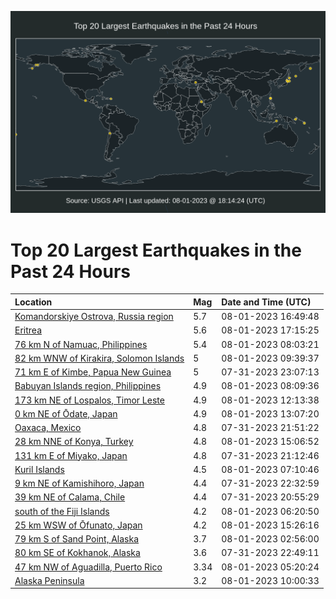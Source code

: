 ![Map](./map.png)

# Top 20 Largest Earthquakes in the Past 24 Hours

| Location | Mag | Date and Time (UTC) |
|:---|:---|:---|
| [Komandorskiye Ostrova, Russia region](https://earthquake.usgs.gov/earthquakes/eventpage/us6000kx37) | 5.7 | 08-01-2023 16:49:48 |
| [Eritrea](https://earthquake.usgs.gov/earthquakes/eventpage/us6000kx3e) | 5.6 | 08-01-2023 17:15:25 |
| [76 km N of Namuac, Philippines](https://earthquake.usgs.gov/earthquakes/eventpage/us6000kx06) | 5.4 | 08-01-2023 08:03:21 |
| [82 km WNW of Kirakira, Solomon Islands](https://earthquake.usgs.gov/earthquakes/eventpage/us6000kx0n) | 5 | 08-01-2023 09:39:37 |
| [71 km E of Kimbe, Papua New Guinea](https://earthquake.usgs.gov/earthquakes/eventpage/us6000kwy1) | 5 | 07-31-2023 23:07:13 |
| [Babuyan Islands region, Philippines](https://earthquake.usgs.gov/earthquakes/eventpage/us6000kx07) | 4.9 | 08-01-2023 08:09:36 |
| [173 km NE of Lospalos, Timor Leste](https://earthquake.usgs.gov/earthquakes/eventpage/us6000kx17) | 4.9 | 08-01-2023 12:13:38 |
| [0 km NE of Ōdate, Japan](https://earthquake.usgs.gov/earthquakes/eventpage/us6000kx1g) | 4.9 | 08-01-2023 13:07:20 |
| [Oaxaca, Mexico](https://earthquake.usgs.gov/earthquakes/eventpage/us6000kwxr) | 4.8 | 07-31-2023 21:51:22 |
| [28 km NNE of Konya, Turkey](https://earthquake.usgs.gov/earthquakes/eventpage/us6000kx2n) | 4.8 | 08-01-2023 15:06:52 |
| [131 km E of Miyako, Japan](https://earthquake.usgs.gov/earthquakes/eventpage/us6000kwxg) | 4.8 | 07-31-2023 21:12:46 |
| [Kuril Islands](https://earthquake.usgs.gov/earthquakes/eventpage/us6000kx00) | 4.5 | 08-01-2023 07:10:46 |
| [9 km NE of Kamishihoro, Japan](https://earthquake.usgs.gov/earthquakes/eventpage/us6000kwxz) | 4.4 | 07-31-2023 22:32:59 |
| [39 km NE of Calama, Chile](https://earthquake.usgs.gov/earthquakes/eventpage/us6000kwxb) | 4.4 | 07-31-2023 20:55:29 |
| [south of the Fiji Islands](https://earthquake.usgs.gov/earthquakes/eventpage/us6000kwzs) | 4.2 | 08-01-2023 06:20:50 |
| [25 km WSW of Ōfunato, Japan](https://earthquake.usgs.gov/earthquakes/eventpage/us6000kx2t) | 4.2 | 08-01-2023 15:26:16 |
| [79 km S of Sand Point, Alaska](https://earthquake.usgs.gov/earthquakes/eventpage/us6000kwz2) | 3.7 | 08-01-2023 02:56:00 |
| [80 km SE of Kokhanok, Alaska](https://earthquake.usgs.gov/earthquakes/eventpage/ak0239qzbmym) | 3.6 | 07-31-2023 22:49:11 |
| [47 km NW of Aguadilla, Puerto Rico](https://earthquake.usgs.gov/earthquakes/eventpage/pr71419953) | 3.34 | 08-01-2023 05:20:24 |
| [Alaska Peninsula](https://earthquake.usgs.gov/earthquakes/eventpage/ak0239sffbsf) | 3.2 | 08-01-2023 10:00:33 |
